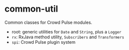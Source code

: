 common-util
===========

Common classes for Crowd Pulse modules.

* root: generic utilities for `Date` and `String`, plus a `Logger`
* `rx`: RxJava method utility, `Subscribers` and `Transformers`
* `spi`: Crowd Pulse plugin system